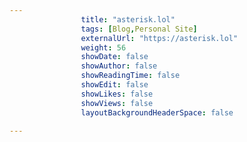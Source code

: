 ---
                title: "asterisk.lol"
                tags: [Blog,Personal Site]
                externalUrl: "https://asterisk.lol"
                weight: 56
                showDate: false
                showAuthor: false
                showReadingTime: false
                showEdit: false
                showLikes: false
                showViews: false
                layoutBackgroundHeaderSpace: false
                ---
